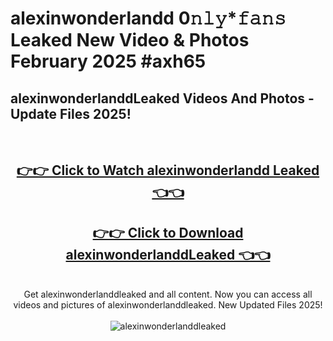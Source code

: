 # alexinwonderlandd 0𝚗𝚕𝚢*𝚏𝚊𝚗𝚜 Leaked New Video & Photos February 2025 #axh65

<h2>alexinwonderlanddLeaked Videos And Photos - Update Files 2025!</h2>
<br>
<div align="center">
<h2><a href="https://mediaupload.pro?title=alexinwonderlandd&ref=11F" rel="nofollow">👉👉 Click to Watch alexinwonderlandd Leaked 👈👈</a></h2>
<h2><a href="https://mediaupload.pro?title=alexinwonderlandd&ref=11F" rel="nofollow">👉👉 Click to Download alexinwonderlanddLeaked 👈👈</a></h2>
<br>
Get alexinwonderlanddleaked and all content. Now you can access all videos and pictures of alexinwonderlanddleaked. New Updated Files 2025!
<br>
<br>
<a href="https://mediaupload.pro?title=alexinwonderlandd&ref=11F" rel="nofollow" data-target="animated-image.originalLink"><img src="https://i.ibb.co/Gkj2r4b/banner.png" alt="alexinwonderlanddleaked" style="max-width: 100%; display: inline-block;" data-target="animated-image.originalImage"></a>
</div>
<br>

